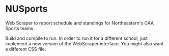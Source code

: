 # NUSports
Web Scraper to report schedule and standings for Northeastern's CAA Sports teams


Build and compile to run. In order to run it for a different school, just implement a 
new version of the WebScraper interface. You might also want a different CSS file.
